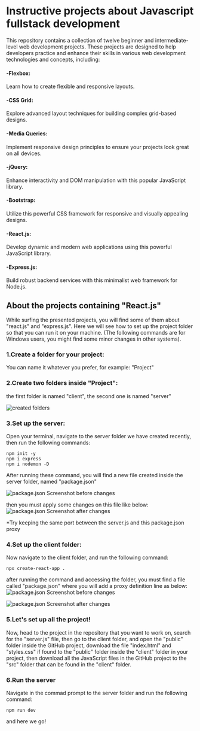 
# Instructive projects about Javascript fullstack development
This repository contains a collection of twelve beginner and intermediate-level web development projects. These projects are designed to help developers practice and enhance their skills in various web development technologies and concepts, including:

#### -Flexbox:
  Learn how to create flexible and responsive layouts.

#### -CSS Grid:
  Explore advanced layout techniques for building complex grid-based designs.

#### -Media Queries:
  Implement responsive design principles to ensure your projects look great on all devices.

#### -jQuery:
  Enhance interactivity and DOM manipulation with this popular JavaScript library.

#### -Bootstrap:
  Utilize this powerful CSS framework for responsive and visually appealing designs.

#### -React.js:
  Develop dynamic and modern web applications using this powerful JavaScript library.

#### -Express.js:
  Build robust backend services with this minimalist web framework for Node.js.


## About the projects containing "React.js"
  While surfing the presented projects, you will find some of them about "react.js" and "express.js". 
Here we will see how to set up the project folder so that you can run it on your machine.
(The following commands are for Windows users, you might find some minor changes in other systems).

### 1.Create a folder for your project:
You can name it whatever you prefer, for example: "Project"
### 2.Create two folders inside "Project":
the first folder is named "client", the second one is named "server"

![created folders](https://github.com/MohamedReda2003/Javascript-fullstack-dev-instructive-projects/assets/61638355/7449984f-d388-48a1-af34-8eec0a7063ee)
### 3.Set up the server:
Open your terminal, navigate to the server folder we have created recently, then run the following commands:
```
npm init -y
npm i express
npm i nodemon -D
```
After running these command, you will find a new file created inside the server folder, named "package.json"

![package.json Screenshot before changes](https://github.com/MohamedReda2003/Javascript-fullstack-dev-instructive-projects/assets/61638355/250b840f-bb0c-4e08-82a0-8e0cf0c39c43)

then you must apply some changes on this file like below:
![package.json Screenshot after changes](https://github.com/MohamedReda2003/Javascript-fullstack-dev-instructive-projects/assets/61638355/707b7def-0bef-48dc-9d24-d8c37e55cfbe)

*Try keeping the same port between the server.js and this package.json proxy
### 4.Set up the client folder:
Now navigate to the client folder, and run the following command:
```
npx create-react-app .
```
after running the command and accessing the folder, you must find a file called "package.json" where you will add a proxy definition line as below:
![package.json Screenshot before changes](https://github.com/MohamedReda2003/Javascript-fullstack-dev-instructive-projects/assets/61638355/09ef01fd-fa90-4fde-9cb3-a76ea267373a)

![package.json Screenshot after changes](https://github.com/MohamedReda2003/Javascript-fullstack-dev-instructive-projects/assets/61638355/8f5589b8-7064-49aa-8cef-27cfe03423f0)
### 5.Let's set up all the project!
Now, head to the project in the repository that you want to work on, search for the "server.js" file, then go to the client folder, and open the "public" folder inside the GitHub project, download the file "index.html" and "styles.css" if found to the "public" folder inside the "client" folder in your project, then download all the JavaScript files in the GitHub project to the "src" folder that can be found in the "client" folder.
### 6.Run the server
Navigate in the commad prompt to the server folder and run the following command:
```
npm run dev
```
and here we go!